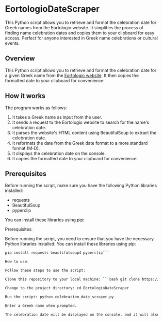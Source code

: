 # EortologioDateScraper

This Python script allows you to retrieve and format the celebration date for Greek names from the Eortologio website. It simplifies the process of finding name celebration dates and copies them to your clipboard for easy access. Perfect for anyone interested in Greek name celebrations or cultural events.

## Overview

This Python script allows you to retrieve and format the celebration date for a given Greek name from the [Eortologio website](https://www.eortologio.net/). It then copies the formatted date to your clipboard for convenience.

## How it works

The program works as follows:

1. It takes a Greek name as input from the user.
2. It sends a request to the Eortologio website to search for the name's celebration date.
3. It parses the website's HTML content using BeautifulSoup to extract the celebration date.
4. It reformats the date from the Greek date format to a more standard format (M-D).
5. It displays the celebration date on the console.
6. It copies the formatted date to your clipboard for convenience.

## Prerequisites

Before running the script, make sure you have the following Python libraries installed:

- requests
- BeautifulSoup
- pyperclip

You can install these libraries using pip:

Prerequisites:

Before running the script, you need to ensure that you have the necessary Python libraries installed. You can install these libraries using pip:

```bash
pip install requests beautifulsoup4 pyperclip```

How to use:

Follow these steps to use the script:

Clone this repository to your local machine: ```bash git clone https://github.com/your-username/EortologioDateScraper.git```

Change to the project directory: cd EortologioDateScraper

Run the script: python celebration_date_scraper.py

Enter a Greek name when prompted.

The celebration date will be displayed on the console, and it will also be copied to your clipboard.

